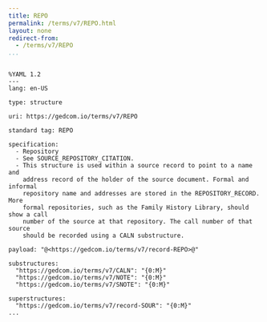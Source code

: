 ```yaml
---
title: REPO
permalink: /terms/v7/REPO.html
layout: none
redirect-from:
  - /terms/v7/REPO
...
```


```

%YAML 1.2
---
lang: en-US

type: structure

uri: https://gedcom.io/terms/v7/REPO

standard tag: REPO

specification:
  - Repository
  - See SOURCE_REPOSITORY_CITATION.
  - This structure is used within a source record to point to a name and
    address record of the holder of the source document. Formal and informal
    repository name and addresses are stored in the REPOSITORY_RECORD. More
    formal repositories, such as the Family History Library, should show a call
    number of the source at that repository. The call number of that source
    should be recorded using a CALN substructure.

payload: "@<https://gedcom.io/terms/v7/record-REPO>@"

substructures:
  "https://gedcom.io/terms/v7/CALN": "{0:M}"
  "https://gedcom.io/terms/v7/NOTE": "{0:M}"
  "https://gedcom.io/terms/v7/SNOTE": "{0:M}"

superstructures:
  "https://gedcom.io/terms/v7/record-SOUR": "{0:M}"
...

```
